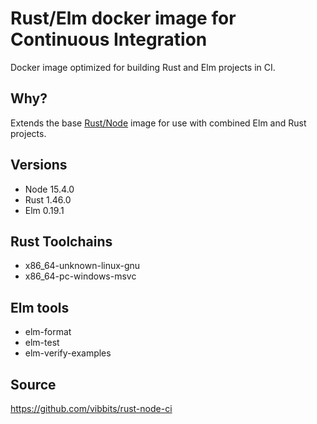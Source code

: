 # Rust/Elm docker image for Continuous Integration
Docker image optimized for building Rust and Elm projects in CI.

## Why?
Extends the base [Rust/Node](https://hub.docker.com/repository/docker/vibbioinfocore/rust-node-ci) image for use with
combined Elm and Rust projects.

## Versions
- Node 15.4.0
- Rust 1.46.0
- Elm 0.19.1

## Rust Toolchains
- x86_64-unknown-linux-gnu
- x86_64-pc-windows-msvc

## Elm tools
- elm-format
- elm-test
- elm-verify-examples

## Source
https://github.com/vibbits/rust-node-ci
